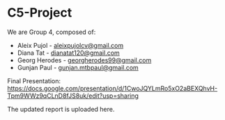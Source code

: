 # C5-Project

We are Group 4, composed of:
- Aleix Pujol - aleixpujolcv@gmail.com
- Diana Tat - dianatat120@gmail.com
- Georg Herodes - georgherodes99@gmail.com
- Gunjan Paul - gunjan.mtbpaul@gmail.com

Final Presentation:
https://docs.google.com/presentation/d/1CwoJQYLmRo5xO2aBEXQhvH-Tpm9WWz9qCLnD8fJS8uk/edit?usp=sharing

The updated report is uploaded here.

